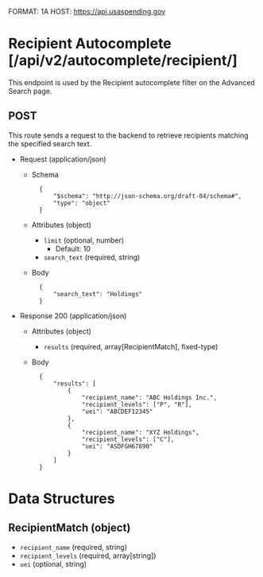 FORMAT: 1A
HOST: https://api.usaspending.gov

# Recipient Autocomplete [/api/v2/autocomplete/recipient/]

This endpoint is used by the Recipient autocomplete filter on the Advanced Search page.

## POST

This route sends a request to the backend to retrieve recipients matching the specified search text.

+ Request (application/json)
    + Schema

            {
                "$schema": "http://json-schema.org/draft-04/schema#",
                "type": "object"
            }

    + Attributes (object)
        + `limit` (optional, number)
            + Default: 10
        + `search_text` (required, string)
    + Body

            {
                "search_text": "Holdings"
            }

+ Response 200 (application/json)
    + Attributes (object)
        + `results` (required, array[RecipientMatch], fixed-type)
    + Body

            {
                "results": [
                    {
                        "recipient_name": "ABC Holdings Inc.",
                        "recipient_levels": ["P", "R"],
                        "uei": "ABCDEF12345"
                    },
                    {
                        "recipient_name": "XYZ Holdings",
                        "recipient_levels": ["C"],
                        "uei": "ASDFGH67890"
                    }
                ]
            }

# Data Structures

## RecipientMatch (object)
+ `recipient_name` (required, string)
+ `recipient_levels` (required, array[string])
+ `uei` (optional, string)
